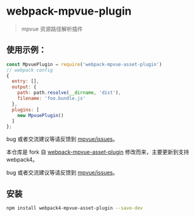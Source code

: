 # webpack-mpvue-plugin

> mpvue 资源路径解析插件

## 使用示例：

```js
const MpvuePlugin = require('webpack-mpvue-asset-plugin')
// webpack config
{
  entry: [],
  output: {
    path: path.resolve(__dirname, 'dist'),
    filename: 'foo.bundle.js'
  },
  plugins: [
    new MpvuePlugin()
  ]
};
```

bug 或者交流建议等请反馈到 [mpvue/issues](https://github.com/Meituan-Dianping/mpvue/issues)。

本仓库是 fork 自 [webpack-mpvue-asset-plugin](https://github.com/mpvue/webpack-mpvue-asset-plugin) 修改而来，主要更新到支持 webpack4。

bug 或者交流建议等请反馈到 [mpvue/issues](https://github.com/Meituan-Dianping/mpvue/issues)。

## 安装

```bash
npm install webpack4-mpvue-asset-plugin --save-dev
```